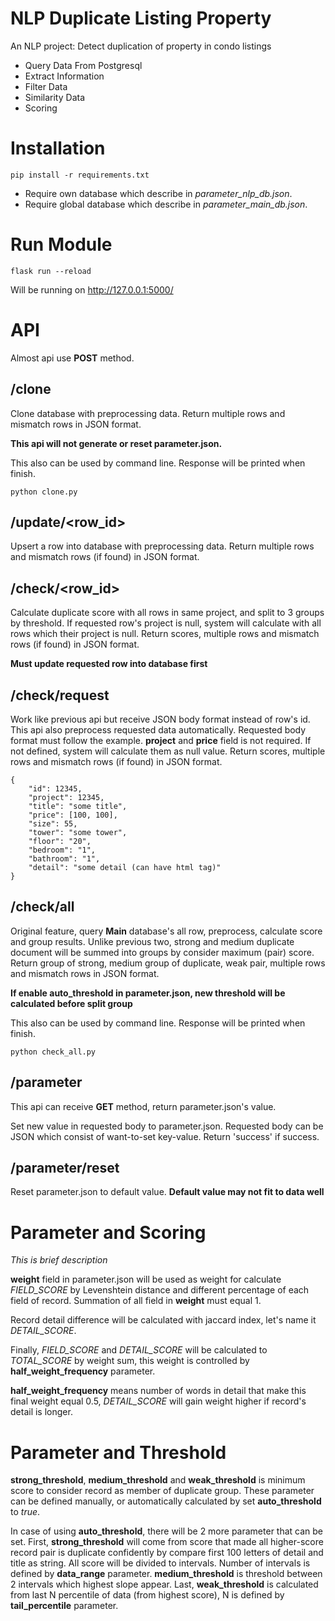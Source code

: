 # NLP Duplicate Listing Property
An NLP project: Detect duplication of property in condo listings
- Query Data From Postgresql
- Extract Information
- Filter Data
- Similarity Data
- Scoring

# Installation
`pip install -r requirements.txt`

- Require own database which describe in *parameter_nlp_db.json*.
- Require global database which describe in *parameter_main_db.json*.

# Run Module
`flask run --reload`

Will be running on http://127.0.0.1:5000/

# API
Almost api use **POST** method.
## /clone
Clone database with preprocessing data.
Return multiple rows and mismatch rows in JSON format.

**This api will not generate or reset parameter.json.**

This also can be used by command line. Response will be printed when finish.

```python clone.py```

## /update/\<row_id>
Upsert a row into database with preprocessing data.
Return multiple rows and mismatch rows (if found) in JSON format.

## /check/\<row_id>
Calculate duplicate score with all rows in same project,
and split to 3 groups by threshold.
If requested row's project is null,
system will calculate with all rows which their project is null.
Return scores, multiple rows and mismatch rows (if found) in JSON format.

**Must update requested row into database first**

## /check/request
Work like previous api but receive JSON body format instead of row's id.
This api also preprocess requested data automatically.
Requested body format must follow the example.
**project** and **price** field is not required.
If not defined, system will calculate them as null value.
Return scores, multiple rows and mismatch rows (if found) in JSON format.


```
{
	"id": 12345,
	"project": 12345,
	"title": "some title",
	"price": [100, 100],
	"size": 55,
	"tower": "some tower",
	"floor": "20",
	"bedroom": "1",
	"bathroom": "1",
	"detail": "some detail (can have html tag)"
}
```

## /check/all
Original feature, query **Main** database's all row, preprocess, calculate score and group results.
Unlike previous two, strong and medium duplicate document will be summed into groups by consider maximum (pair) score.
Return group of strong, medium group of duplicate, weak pair, multiple rows and mismatch rows in JSON format.

**If enable auto_threshold in parameter.json, new threshold will be calculated before split group**

This also can be used by command line. Response will be printed when finish.

```python check_all.py```

## /parameter
This api can receive **GET** method, return parameter.json's value.

Set new value in requested body to parameter.json.
Requested body can be JSON which consist of want-to-set key-value.
Return 'success' if success.

## /parameter/reset
Reset parameter.json to default value.
**Default value may not fit to data well**

# Parameter and Scoring
*This is brief description*

**weight** field in parameter.json will be used as weight for calculate *FIELD_SCORE* by Levenshtein distance and different percentage of each field of record.
Summation of all field in **weight** must equal 1.

Record detail difference will be calculated with jaccard index, let's name it *DETAIL_SCORE*.

Finally, *FIELD_SCORE* and *DETAIL_SCORE* will be calculated to *TOTAL_SCORE* by weight sum, this weight is controlled by **half_weight_frequency** parameter.

**half_weight_frequency** means number of words in detail that make this final weight equal 0.5, *DETAIL_SCORE* will gain weight higher if record's detail is longer.

# Parameter and Threshold
**strong_threshold**, **medium_threshold** and **weak_threshold** is minimum score to consider record as member of duplicate group.
These parameter can be defined manually, or automatically calculated by set **auto_threshold** to *true*.

In case of using **auto_threshold**, there will be 2 more parameter that can be set.
First, **strong_threshold** will come from score that made all higher-score record pair is duplicate confidently by compare first 100 letters of detail and title as string.
All score will be divided to intervals. Number of intervals is defined by **data_range** parameter.
**medium_threshold** is threshold between 2 intervals which highest slope appear.
Last, **weak_threshold** is calculated from last N percentile of data (from highest score), N is defined by **tail_percentile** parameter.